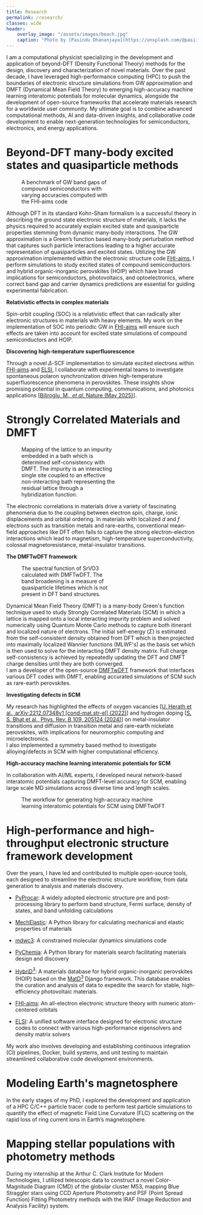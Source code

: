 ```yaml
---
title: Research
permalink: /research/
classes: wide
header:
    overlay_image: "/assets/images/beach.jpg"
    caption: "Photo by [Pasindu Dhananjaya](https://unsplash.com/@pasiiijay) on [Unsplash](https://unsplash.com)"
---
```


<div class="my-custom-notice">
I am a computational physicist specializing in the development and application of beyond-DFT (Density Functional Theory) methods for the design, discovery and characterization of novel materials. Over the past decade, I have leveraged high-performance computing (HPC) to push the boundaries of electronic structure simulations from GW approximation and DMFT (Dynamical
Mean Field Theory) to emerging high-accuracy machine learning interatomic potentials for molecular dynamics, alongside the development of open-source frameworks that accelerate materials research for a worldwide user community. My ultimate goal is to combine advanced computational methods, AI and data-driven insights, and collaborative code development to enable next-generation technologies for semiconductors, electronics, and energy applications.
</div>

# Beyond-DFT many-body excited states and quasiparticle methods

<figure style="width: 50%" class="align-right">
  <img src="{{ site.url }}{{ site.baseurl }}/assets/images/research/GW-CSC.png" alt="">
  <figcaption class="figure-caption text-center">A benchmark of GW band gaps of compound semiconductors with varying accuracies computed with the FHI-aims code</figcaption>
</figure>

Although DFT in its standard Kohn-Sham formalism is a successful theory in describing the ground state electronic structure of materials, it lacks the physics required to accurately explain excited state and quasiparticle properties stemming from dynamic many-body interactions.
The GW approximation is a Green’s function based many-body perturbation method that captures such particle interactions leading to a higher accurate representation of quasiparticles and excited states. Utilizing the GW approximation implemented within the electronic structure code [FHI-aims](https://fhi-aims.org), I perform simulations to study excited states of compound semiconductors and hybrid organic-inorganic perovskites (HOIP) which have broad implications for semiconductors, photovoltaics, and optoelectronics, where correct band gap and carrier dynamics predictions are essential for guiding experimental fabrication.

**Relativistic effects in complex materials**<br>

Spin-orbit coupling (SOC) is a relativistic effect that can radically alter electronic structures in materials with heavy elements. My work on the implementation of SOC into periodic GW in [FHI-aims](https://fhi-aims.org) will ensure such effects are taken into account for excited state simulations of compound semiconductors and HOIP.

**Discovering high-temperature superfluorescence**<br>

Through a novel $\Delta$-SCF implementation to simulate excited electrons within [FHI-aims](https://fhi-aims.org) and [ELSI](https://wordpress.elsi-interchange.org), I collaborate with experimental teams to investigate spontaneous polaron synchronization driven high-temperature superfluorescence phenomena in perovskites. These insights show promising potential in quantum computing, communications, and photonics applications [[Biliroglu, M., *et al.* Nature (May 2025)](https://www.nature.com/articles/s41586-025-09030-x)].

# Strongly Correlated Materials and DMFT

<figure style="width: 50%" class="align-right">
  <img src="{{ site.url }}{{ site.baseurl }}/assets/images/research/impurity.png" alt="">
  <figcaption class="figure-caption text-center">Mapping of the lattice to an impurity embedded in a bath which is determined self-consistency with DMFT. The impurity is an interacting single site coupled to an effective non-interacting bath representing the residual lattice through a hybridization function. </figcaption>
</figure>

The electronic correlations in materials drive a variety of fascinating phenomena due to the coupling between electron spin, charge, ionic displacements and orbital ordering. In materials with localized *d* and *f* electrons such as transition metals and rare-earths, conventional mean-field approaches like DFT often fails to capture the strong electron-electron interactions which lead to magnetism, high-temperature superconductivity, colossal magnetoresistance, metal-insulator transitions.

**The DMFTwDFT framework**<br>

<figure style="width: 50%" class="align-right">
  <img src="{{ site.url }}{{ site.baseurl }}/assets/images/research/dmftwdft.png" alt="">
  <figcaption class="figure-caption text-center">The spectral function of SrVO3 calculated with DMFTwDFT. The band broadening is a measure of quasiparticle lifetimes which is not present in DFT band structures. </figcaption>
</figure>

Dynamical Mean Field Theory (DMFT) is a many-body Green's function technique used to study Strongly Correlated Materials (SCM) in which a lattice is mapped onto a local interacting impurity problem and solved numerically using Quantum Monte Carlo methods to capture both itinerant and localized nature of electrons. The initial self-energy ($\Sigma$) is estimated from the self-consistent density obtained from DFT which is then projected into maximally localized Wannier functions (MLWF's) as the basis set which is then used to solve for the interacting DMFT density matrix. Full charge self-consistency is achieved by repeatedly updating the DFT and DMFT charge densities until they are both converged.<br>
I am a developer of the open-source [DMFTwDFT](https://github.com/DMFTwDFT-project/DMFTwDFT) framework that interfaces various DFT codes with DMFT, enabling accurated simulations of SCM such as rare-earth perovskites.

**Investigating defects in SCM**<br>

My research has highlighted the effects of oxygen vacancies [[U. Herath et al., arXiv:2212.07348v1 [cond-mat.str-el] (2022)](https://arxiv.org/abs/2212.07348)] and hydrogen doping [[S. S. Bhat et al., Phys. Rev. B 109, 205124 (2024)](https://journals.aps.org/prb/abstract/10.1103/PhysRevB.109.205124)] on metal-insulator transitions and diffusion in transition metal and rare-earth nickelate perovskites, with implications for neuromorphic computing and microelectronics.<br>
I also implemented a symmetry based method to investigate alloying/defects in SCM with higher computational efficiency.

**High-accuracy machine learning interatomic potentials for SCM**<br>

In collaboration with AI/ML experts, I developed neural network-based interatomic potentials capturing DMFT-level accuracy for SCM, enabling large scale MD simulations across diverse time and length scales.

<figure style="width: 80%" class="align-center">
  <img src="{{ site.url }}{{ site.baseurl }}/assets/images/research/nc.png" alt="">
  <figcaption class="figure-caption text-center">The workflow for generating high-accuracy machine learning interatomic potentials for SCM using DMFTwDFT</figcaption>
</figure>

# High-performance and high-throughput electronic structure framework development

Over the years, I have led and contributed to multiple open-source tools, each designed to streamline the electronic structure workflow, from data generation to analysis and materials discovery.

- [PyProcar](https://github.com/romerogroup/pyprocar/): A widely adopted electronic structure pre and post-processing library to perform band structure, Fermi surface, density of states, and band unfolding calculations

- [MechElastic](https://github.com/romerogroup/MechElastic): A Python library for calculating mechanical and elastic properties of materials

- [mdwc3](https://github.com/romerogroup/mdwc3): A constrained molecular dynamics simulations code

- [PyChemia](https://github.com/MaterialsDiscovery/PyChemia): A Python library for materials search facilitating materials design and discovery

- [HybriD$^3$](https://materials.hybrid3.duke.edu): A materials database for hybrid organic-inorganic perovskites (HOIP) based on the [MatD$^3$](https://github.com/HybriD3-database/MatD3) Django framework. This database enables the curation and analysis of data to expedite the search for stable, high-efficiency photovoltaic materials.

- [FHI-aims](https://fhi-aims.org): An all-electron electronic structure theory with numeric atom-centered orbitals

- [ELSI](https://wordpress.elsi-interchange.org): A unified software interface designed for electronic structure codes to connect with various high-performance eigensolvers and density matrix solvers

My work also involves developing and establishing continuous integration (CI) pipelines, Docker, build systems, and unit testing to maintain streamlined collaborative code development environments.

# Modeling Earth's magnetosphere

In the early stages of my PhD, I explored the development and application of a HPC C/C++ particle tracer code to perform test particle simulations to quantify the effect of magnetic Field Line Curvature (FLC) scattering on the rapid loss of ring current ions in Earth’s magnetosphere.

# Mapping stellar populations with photometry methods

During my internship at the Arthur C. Clark Institute for Modern Technologies, I utilized telescopic data to construct a novel Color‐Magnitude Diagram (CMD) of the globular cluster M53, mapping Blue Straggler stars using CCD Aperture Photometry and PSF (Point Spread Function) Fitting Photometry methods with the IRAF (Image Reduction and Analysis Facility) system.

